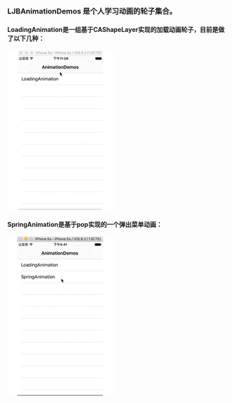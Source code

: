 ### LJBAnimationDemos 是个人学习动画的轮子集合。
#### LoadingAnimation是一组基于CAShapeLayer实现的加载动画轮子，目前是做了以下几种：
![加载动画](https://github.com/ljunb/LJBAnimationDemos/raw/master/LJBAnimationDemos/animation.gif)
#### SpringAnimation是基于pop实现的一个弹出菜单动画：
![菜单弹出动画](https://github.com/ljunb/LJBAnimationDemos/raw/master/LJBAnimationDemos/spring.gif)
